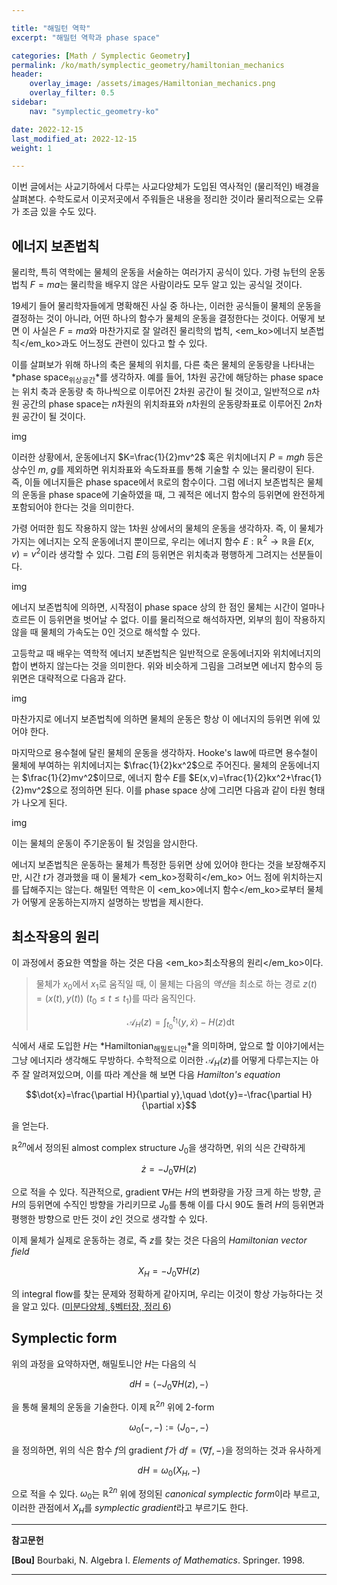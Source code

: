 ```yaml
---

title: "해밀턴 역학"
excerpt: "해밀턴 역학과 phase space"

categories: [Math / Symplectic Geometry]
permalink: /ko/math/symplectic_geometry/hamiltonian_mechanics
header:
    overlay_image: /assets/images/Hamiltonian_mechanics.png
    overlay_filter: 0.5
sidebar: 
    nav: "symplectic_geometry-ko"

date: 2022-12-15
last_modified_at: 2022-12-15
weight: 1

---
```


이번 글에서는 사교기하에서 다루는 사교다양체가 도입된 역사적인 (물리적인) 배경을 살펴본다. 수학도로서 이곳저곳에서 주워들은 내용을 정리한 것이라 물리적으로는 오류가 조금 있을 수도 있다.

## 에너지 보존법칙

물리학, 특히 역학에는 물체의 운동을 서술하는 여러가지 공식이 있다. 가령 뉴턴의 운동법칙 $F=ma$는 물리학을 배우지 않은 사람이라도 모두 알고 있는 공식일 것이다. 

19세기 들어 물리학자들에게 명확해진 사실 중 하나는, 이러한 공식들이 물체의 운동을 결정하는 것이 아니라, 어떤 하나의 함수가 물체의 운동을 결정한다는 것이다. 어떻게 보면 이 사실은 $F=ma$와 마찬가지로 잘 알려진 물리학의 법칙, <em_ko>에너지 보존법칙</em_ko>과도 어느정도 관련이 있다고 할 수 있다. 

이를 살펴보가 위해 하나의 축은 물체의 위치를, 다른 축은 물체의 운동량을 나타내는 *phase space<sub>위상공간</sub>*를 생각하자.  예를 들어, 1차원 공간에 해당하는 phase space는 위치 축과 운동량 축 하나씩으로 이루어진 2차원 공간이 될 것이고, 일반적으로 $n$차원 공간의 phase space는 $n$차원의 위치좌표와 $n$차원의 운동량좌표로 이루어진 $2n$차원 공간이 될 것이다.

img

이러한 상황에서, 운동에너지 $K=\frac{1}{2}mv^2$ 혹은 위치에너지 $P=mgh$ 등은 상수인 $m$, $g$를 제외하면 위치좌표와 속도좌표를 통해 기술할 수 있는 물리량이 된다. 즉, 이들 에너지들은 phase space에서 $\mathbb{R}$로의 함수이다. 그럼 에너지 보존법칙은 물체의 운동을 phase space에 기술하였을 때, 그 궤적은 에너지 함수의 등위면에 완전하게 포함되어야 한다는 것을 의미한다. 

가령 어떠한 힘도 작용하지 않는 1차원 상에서의 물체의 운동을 생각하자. 즉, 이 물체가 가지는 에너지는 오직 운동에너지 뿐이므로, 우리는 에너지 함수 $E:\mathbb{R}^2\rightarrow\mathbb{R}$을 $E(x,v)=v^2$이라 생각할 수 있다. 그럼 $E$의 등위면은 위치축과 평행하게 그려지는 선분들이다.

img

에너지 보존법칙에 의하면, 시작점이 phase space 상의 한 점인 물체는 시간이 얼마나 흐르든 이 등위면을 벗어날 수 없다. 이를 물리적으로 해석하자면, 외부의 힘이 작용하지 않을 때 물체의 가속도는 0인 것으로 해석할 수 있다.

고등학교 때 배우는 역학적 에너지 보존법칙은 일반적으로 운동에너지와 위치에너지의 합이 변하지 않는다는 것을 의미한다. 위와 비슷하게 그림을 그려보면 에너지 함수의 등위면은 대략적으로 다음과 같다.

img

마찬가지로 에너지 보존법칙에 의하면 물체의 운동은 항상 이 에너지의 등위면 위에 있어야 한다.

마지막으로 용수철에 달린 물체의 운동을 생각하자. Hooke's law에 따르면 용수철이 물체에 부여하는 위치에너지는 $\frac{1}{2}kx^2$으로 주어진다. 물체의 운동에너지는 $\frac{1}{2}mv^2$이므로, 에너지 함수 $E$를 $E(x,v)=\frac{1}{2}kx^2+\frac{1}{2}mv^2$으로 정의하면 된다. 이를 phase space 상에 그리면 다음과 같이 타원 형태가 나오게 된다.

img

이는 물체의 운동이 주기운동이 될 것임을 암시한다.

에너지 보존법칙은 운동하는 물체가 특정한 등위면 상에 있어야 한다는 것을 보장해주지만, 시간 $t$가 경과했을 때 이 물체가 <em_ko>정확히</em_ko> 어느 점에 위치하는지를 답해주지는 않는다. 해밀턴 역학은 이 <em_ko>에너지 함수</em_ko>로부터 물체가 어떻게 운동하는지까지 설명하는 방법을 제시한다.

## 최소작용의 원리

이 과정에서 중요한 역할을 하는 것은 다음 <em_ko>최소작용의 원리</em_ko>이다.

> 물체가 $x_0$에서 $x_1$로 움직일 때, 이 물체는 다음의 *액션*을 최소로 하는 경로 $z(t)=(x(t),y(t))$ ($t_0\leq t\leq t_1$)를 따라 움직인다.
> 
> $$\mathcal{A}_H(z)=\int_{t_0}^{t_1}\langle y,\dot{x}\rangle-H(z)\mathop{dt}$$

식에서 새로 도입한 $H$는 *Hamiltonian<sub>해밀토니안</sub>*을 의미하며, 앞으로 할 이야기에서는 그냥 에너지라 생각해도 무방하다. 수학적으로 이러한 $\mathcal{A}_H(z)$를 어떻게 다루는지는 아주 잘 알려져있으며, 이를 따라 계산을 해 보면 다음 *Hamilton's equation*

$$\dot{x}=\frac{\partial H}{\partial y},\quad \dot{y}=-\frac{\partial H}{\partial x}$$

을 얻는다.

$\mathbb{R}^{2n}$에서 정의된 almost complex structure $J_0$을 생각하면, 위의 식은 간략하게

$$\dot{z}=-J_0\nabla H(z)$$

으로 적을 수 있다. 직관적으로, gradient $\nabla H$는 $H$의 변화량을 가장 크게 하는 방향, 곧 $H$의 등위면에 수직인 방향을 가리키므로 $J_0$를 통해 이를 다시 90도 돌려 $H$의 등위면과 평행한 방향으로 만든 것이 $\dot{z}$인 것으로 생각할 수 있다. 

이제 물체가 실제로 운동하는 경로, 즉 $z$를 찾는 것은 다음의 *Hamiltonian vector field*

$$X_H=-J_0\nabla H(z)$$

의 integral flow를 찾는 문제와 정확하게 같아지며, 우리는 이것이 항상 가능하다는 것을 알고 있다. ([미분다양체, §벡터장, 정리 6](/ko/math/manifold/vector_fields#thm6))

## Symplectic form

위의 과정을 요약하자면, 해밀토니안 $H$는 다음의 식

$$dH=\langle-J_0\nabla H(z), -\rangle$$

을 통해 물체의 운동을 기술한다. 이제 $\mathbb{R}^{2n}$ 위에 $2$-form

$$\omega_0(-,-):=\langle J_0-, -\rangle$$

을 정의하면, 위의 식은 함수 $f$의 gradient $f$가 $df=\langle \nabla f,-\rangle$을 정의하는 것과 유사하게

$$dH=\omega_0(X_H, -)$$

으로 적을 수 있다. $\omega_0$는 $\mathbb{R}^{2n}$ 위에 정의된 *canonical symplectic form*이라 부르고, 이러한 관점에서 $X_H$를 *symplectic gradient*라고 부르기도 한다.

---

**참고문헌**

**[Bou]** Bourbaki, N. Algebra I. *Elements of Mathematics*. Springer. 1998.  

---

[^1]: 엄밀하게 말하자면 속도에 해당하는 축이 아니라 운동량(momentum)에 해당하는 축이다. 이는 속도가 tangent vector인데 반해, 운동량은 cotangent space의 원소이기 때문이다. 한편, phase space의 한글명은 topological space와 겹치지만 어차피 이 블로그에서는 phase space를 언급할 일이 별로 없다.